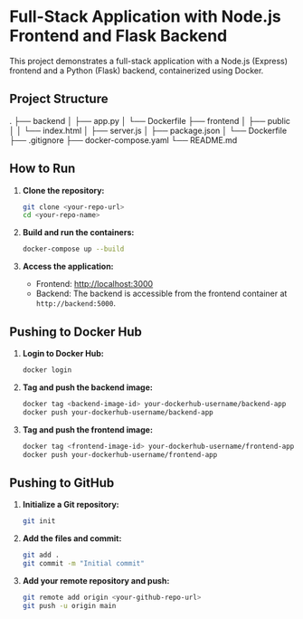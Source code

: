 # Full-Stack Application with Node.js Frontend and Flask Backend

This project demonstrates a full-stack application with a Node.js (Express) frontend and a Python (Flask) backend, containerized using Docker.

## Project Structure


.
├── backend
│   ├── app.py
│   └── Dockerfile
├── frontend
│   ├── public
│   │   └── index.html
│   ├── server.js
│   ├── package.json
│   └── Dockerfile
├── .gitignore
├── docker-compose.yaml
└── README.md


## How to Run

1.  **Clone the repository:**
    ```bash
    git clone <your-repo-url>
    cd <your-repo-name>
    ```

2.  **Build and run the containers:**
    ```bash
    docker-compose up --build
    ```

3.  **Access the application:**
    * Frontend: [http://localhost:3000](http://localhost:3000)
    * Backend: The backend is accessible from the frontend container at `http://backend:5000`.

## Pushing to Docker Hub

1.  **Login to Docker Hub:**
    ```bash
    docker login
    ```

2.  **Tag and push the backend image:**
    ```bash
    docker tag <backend-image-id> your-dockerhub-username/backend-app
    docker push your-dockerhub-username/backend-app
    ```

3.  **Tag and push the frontend image:**
    ```bash
    docker tag <frontend-image-id> your-dockerhub-username/frontend-app
    docker push your-dockerhub-username/frontend-app
    ```

## Pushing to GitHub

1.  **Initialize a Git repository:**
    ```bash
    git init
    ```

2.  **Add the files and commit:**
    ```bash
    git add .
    git commit -m "Initial commit"
    ```

3.  **Add your remote repository and push:**
    ```bash
    git remote add origin <your-github-repo-url>
    git push -u origin main
    ```
